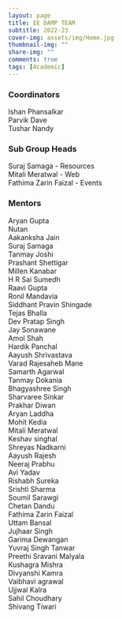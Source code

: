 ```yaml
---
layout: page
title: EE DAMP TEAM
subtitle: 2022-23
cover-img: assets/img/Home.jpg
thumbnail-img: ""
share-img: ""
comments: true
tags: [Academic]
---
```


### Coordinators
Ishan Phansalkar <br/>
Parvik Dave<br/>
Tushar Nandy<br/>

### Sub Group Heads
Suraj Samaga - Resources<br/>
Mitali Meratwal - Web<br/>
Fathima Zarin Faizal - Events<br/>

### Mentors
Aryan Gupta<br/>
Nutan <br/>
Aakanksha Jain<br/>
Suraj Samaga<br/>
Tanmay Joshi <br/>
Prashant Shettigar<br/>
Millen Kanabar <br/>
H R Sai Sumedh<br/>
Raavi Gupta<br/>
Ronil Mandavia <br/>
Siddhant Pravin Shingade<br/>
Tejas Bhalla<br/>
Dev Pratap Singh <br/>
Jay Sonawane<br/>
Amol Shah<br/>
Hardik Panchal <br/>
Aayush Shrivastava <br/>
Varad Rajesaheb Mane<br/>
Samarth  Agarwal<br/>
Tanmay Dokania<br/>
Bhagyashree Singh <br/>
Sharvaree Sinkar<br/>
Prakhar Diwan<br/>
Aryan Laddha<br/>
Mohit Kedia<br/>
Mitali Meratwal <br/>
Keshav singhal <br/>
Shreyas Nadkarni <br/>
Aayush Rajesh<br/>
Neeraj Prabhu<br/>
Avi Yadav <br/>
Rishabh Sureka<br/>
Srishti Sharma<br/>
Soumil Sarawgi<br/>
Chetan Dandu <br/>
Fathima Zarin Faizal <br/>
Uttam Bansal <br/>
Jujhaar Singh<br/>
Garima Dewangan<br/>
Yuvraj Singh Tanwar<br/>
Preethi Sravani Malyala<br/>
Kushagra Mishra<br/>
Divyanshi Kamra<br/>
Vaibhavi agrawal<br/>
Ujjwal Kalra<br/>
Sahil Choudhary <br/>
Shivang Tiwari<br/>
